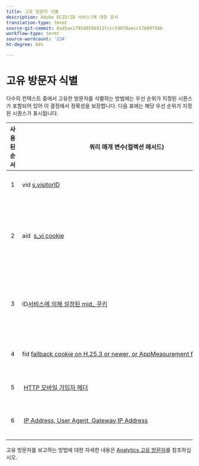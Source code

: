 ```yaml
---
title: 고유 방문자 식별
description: Adobe ECID(ID 서비스)에 대한 문서
translation-type: tm+mt
source-git-commit: 8ad5ae179540596913fccc59070aecc57b09f586
workflow-type: tm+mt
source-wordcount: '234'
ht-degree: 66%

---
```



# 고유 방문자 식별

다수의 컨텍스트 중에서 고유한 방문자를 식별하는 방법에는 우선 순위가 지정된 시퀀스가 포함되어 있어 이 결정에서 정확성을 보장합니다. 다음 표에는 해당 우선 순위가 지정된 시퀀스가 표시됩니다.

| 사용된 순서 | 쿼리 매개 변수(컬렉션 메서드) | post_visid_type 열 값 | 제공 시기 |
|---|---|---|---|
|  1  | vid [s.visitorID](https://docs.adobe.com/content/help/ko-KR/analytics/technotes/visitor-identification.html)  | 0  | `s.visitorID` 가 설정되어 있습니다. |
|  2  | aid  [s_vi cookie](https://docs.adobe.com/content/help/ko-KR/analytics/technotes/visitor-identification.html)  | 3  | 방문자 ID 서비스를 배포하기 전 방문자에게 이미 s_vi 쿠키가 있었거나 방문자 ID [유예 기간](https://docs.adobe.com/content/help/ko-KR/id-service/using/reference/analytics-reference/grace-period.html)을 구성했습니다.  |
|  3  | ID[서비스에 의해 설정된 mid_ 쿠키](https://docs.adobe.com/content/help/ko-KR/id-service/using/home.html)  |  5  |  방문자의 브라우저가 쿠키를 승인하고(퍼스트 파티)[!UICONTROL ID 서비스가]배포됩니다.  |
|  4  | fid [fallback cookie on H.25.3 or newer, or AppMeasurement for JavaScript](https://docs.adobe.com/content/help/ko-KR/analytics/technotes/visitor-identification.html)  |  4  |  방문자의 브라우저가 쿠키를 승인합니다(퍼스트 파티).  |
|  5  |  [HTTP 모바일 가입자 헤더](https://docs.adobe.com/content/help/ko-KR/analytics/technotes/visitor-identification.html)  |  2  |  장치는 모바일 장치로 인식됩니다.  |
|  6  |  [IP Address, User Agent, Gateway IP Address](https://docs.adobe.com/content/help/ko-KR/analytics/technotes/visitor-identification.html)  |  1  |  방문자의 브라우저가 쿠키를 허용하지 않습니다. |

고유 방문자를 보고하는 방법에 대한 자세한 내용은 [Analytics 고유 방문자](https://docs.adobe.com/content/help/ko-KR/analytics/components/variables/dimensions-reports/reports-unique-visitors-v15-dsc.html)를 참조하십시오.

